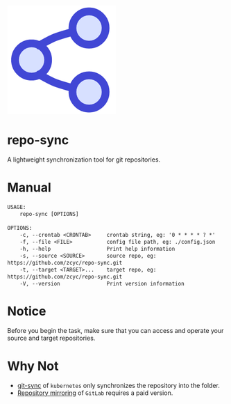 ![reposync logo](/images/logo.png)

# repo-sync
A lightweight synchronization tool for git repositories.

# Manual
```
USAGE:
    repo-sync [OPTIONS]

OPTIONS:
    -c, --crontab <CRONTAB>     crontab string, eg: '0 * * * * ? *'
    -f, --file <FILE>           config file path, eg: ./config.json
    -h, --help                  Print help information
    -s, --source <SOURCE>       source repo, eg: https://github.com/zcyc/repo-sync.git
    -t, --target <TARGET>...    target repo, eg: https://github.com/zcyc/repo-sync.git
    -V, --version               Print version information
```

# Notice
Before you begin the task, make sure that you can access and operate your source and target repositories.

# Why Not
- [git-sync](https://github.com/kubernetes/git-sync) of `kubernetes` only synchronizes the repository into the folder.
- [Repository mirroring](https://docs.gitlab.com/ee/user/project/repository/mirror/) of `GitLab` requires a paid version.
